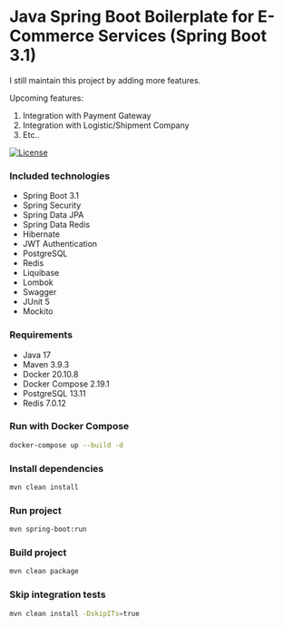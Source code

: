 # Java Spring Boot Boilerplate for E-Commerce Services (Spring Boot 3.1)

I still maintain this project by adding more features.

Upcoming features:
1. Integration with Payment Gateway
2. Integration with Logistic/Shipment Company
3. Etc..

[![License](https://img.shields.io/badge/License-MIT-blue.svg)](https://opensource.org/licenses/MIT)

### Included technologies
- Spring Boot 3.1
- Spring Security
- Spring Data JPA
- Spring Data Redis
- Hibernate
- JWT Authentication
- PostgreSQL
- Redis
- Liquibase
- Lombok
- Swagger
- JUnit 5
- Mockito

### Requirements
- Java 17
- Maven 3.9.3
- Docker 20.10.8
- Docker Compose 2.19.1
- PostgreSQL 13.11
- Redis 7.0.12

### Run with Docker Compose
```bash
docker-compose up --build -d
```

### Install dependencies
```bash
mvn clean install
```

### Run project
```bash
mvn spring-boot:run 
```

### Build project
```bash
mvn clean package
```

### Skip integration tests
```bash
mvn clean install -DskipITs=true
```

